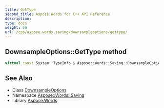 ```yaml
---
title: GetType
second_title: Aspose.Words for C++ API Reference
description: 
type: docs
weight: 66
url: /cpp/aspose.words.saving/downsampleoptions/gettype/
---
```

## DownsampleOptions::GetType method




```cpp
virtual const System::TypeInfo & Aspose::Words::Saving::DownsampleOptions::GetType() const override
```

## See Also

* Class [DownsampleOptions](../)
* Namespace [Aspose::Words::Saving](../../)
* Library [Aspose.Words](../../../)
